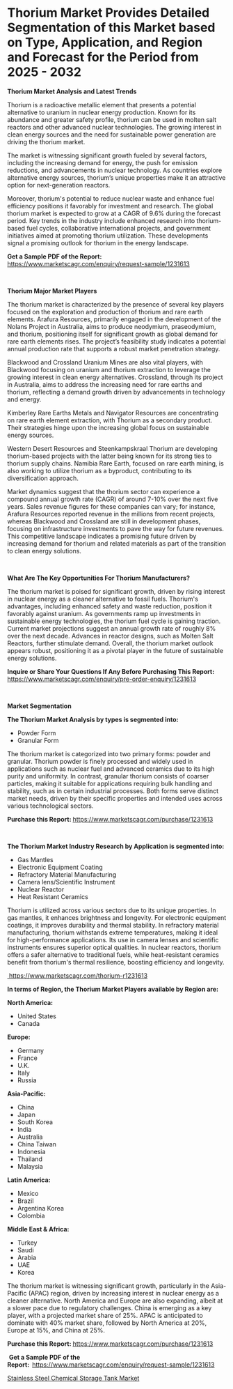 <p><h1>Thorium Market Provides Detailed Segmentation of this Market based on Type, Application, and Region and Forecast for the Period from 2025 - 2032</h1></p><p><strong>Thorium Market Analysis and Latest Trends</strong></p>
<p><p>Thorium is a radioactive metallic element that presents a potential alternative to uranium in nuclear energy production. Known for its abundance and greater safety profile, thorium can be used in molten salt reactors and other advanced nuclear technologies. The growing interest in clean energy sources and the need for sustainable power generation are driving the thorium market.</p><p>The market is witnessing significant growth fueled by several factors, including the increasing demand for energy, the push for emission reductions, and advancements in nuclear technology. As countries explore alternative energy sources, thorium’s unique properties make it an attractive option for next-generation reactors. </p><p>Moreover, thorium's potential to reduce nuclear waste and enhance fuel efficiency positions it favorably for investment and research. The global thorium market is expected to grow at a CAGR of 9.6% during the forecast period. Key trends in the industry include enhanced research into thorium-based fuel cycles, collaborative international projects, and government initiatives aimed at promoting thorium utilization. These developments signal a promising outlook for thorium in the energy landscape.</p></p>
<p><strong>Get a Sample PDF of the Report:&nbsp;</strong> <a href="https://www.marketscagr.com/enquiry/request-sample/1231613?utm_campaign=1999&utm_medium=2&utm_source=Github&utm_content=ia&utm_term=31012025&utm_id=thorium">https://www.marketscagr.com/enquiry/request-sample/1231613</a></p>
<p>&nbsp;</p>
<p><strong>Thorium Major Market Players</strong></p>
<p><p>The thorium market is characterized by the presence of several key players focused on the exploration and production of thorium and rare earth elements. Arafura Resources, primarily engaged in the development of the Nolans Project in Australia, aims to produce neodymium, praseodymium, and thorium, positioning itself for significant growth as global demand for rare earth elements rises. The project’s feasibility study indicates a potential annual production rate that supports a robust market penetration strategy.</p><p>Blackwood and Crossland Uranium Mines are also vital players, with Blackwood focusing on uranium and thorium extraction to leverage the growing interest in clean energy alternatives. Crossland, through its project in Australia, aims to address the increasing need for rare earths and thorium, reflecting a demand growth driven by advancements in technology and energy.</p><p>Kimberley Rare Earths Metals and Navigator Resources are concentrating on rare earth element extraction, with Thorium as a secondary product. Their strategies hinge upon the increasing global focus on sustainable energy sources.</p><p>Western Desert Resources and Steenkampskraal Thorium are developing thorium-based projects with the latter being known for its strong ties to thorium supply chains. Namibia Rare Earth, focused on rare earth mining, is also working to utilize thorium as a byproduct, contributing to its diversification approach.</p><p>Market dynamics suggest that the thorium sector can experience a compound annual growth rate (CAGR) of around 7-10% over the next five years. Sales revenue figures for these companies can vary; for instance, Arafura Resources reported revenue in the millions from recent projects, whereas Blackwood and Crossland are still in development phases, focusing on infrastructure investments to pave the way for future revenues. This competitive landscape indicates a promising future driven by increasing demand for thorium and related materials as part of the transition to clean energy solutions.</p></p>
<p>&nbsp;</p>
<p><strong>What Are The Key Opportunities For Thorium Manufacturers?</strong></p>
<p><p>The thorium market is poised for significant growth, driven by rising interest in nuclear energy as a cleaner alternative to fossil fuels. Thorium's advantages, including enhanced safety and waste reduction, position it favorably against uranium. As governments ramp up investments in sustainable energy technologies, the thorium fuel cycle is gaining traction. Current market projections suggest an annual growth rate of roughly 8% over the next decade. Advances in reactor designs, such as Molten Salt Reactors, further stimulate demand. Overall, the thorium market outlook appears robust, positioning it as a pivotal player in the future of sustainable energy solutions.</p></p>
<p><strong>Inquire or Share Your Questions If Any Before Purchasing This Report:</strong> <a href="https://www.marketscagr.com/enquiry/pre-order-enquiry/1231613?utm_campaign=1999&utm_medium=2&utm_source=Github&utm_content=ia&utm_term=31012025&utm_id=thorium">https://www.marketscagr.com/enquiry/pre-order-enquiry/1231613</a></p>
<p>&nbsp;</p>
<p><strong>Market Segmentation</strong></p>
<p><strong>The Thorium Market Analysis by types is segmented into:</strong></p>
<p><ul><li>Powder Form</li><li>Granular Form</li></ul></p>
<p><p>The thorium market is categorized into two primary forms: powder and granular. Thorium powder is finely processed and widely used in applications such as nuclear fuel and advanced ceramics due to its high purity and uniformity. In contrast, granular thorium consists of coarser particles, making it suitable for applications requiring bulk handling and stability, such as in certain industrial processes. Both forms serve distinct market needs, driven by their specific properties and intended uses across various technological sectors.</p></p>
<p><strong>Purchase this Report:&nbsp;</strong><a href="https://www.marketscagr.com/purchase/1231613?utm_campaign=1999&utm_medium=2&utm_source=Github&utm_content=ia&utm_term=31012025&utm_id=thorium">https://www.marketscagr.com/purchase/1231613</a></p>
<p>&nbsp;</p>
<p><strong>The Thorium Market Industry Research by Application is segmented into:</strong></p>
<p><ul><li>Gas Mantles</li><li>Electronic Equipment Coating</li><li>Refractory Material Manufacturing</li><li>Camera lens/Scientific Instrument</li><li>Nuclear Reactor</li><li>Heat Resistant Ceramics</li></ul></p>
<p><p>Thorium is utilized across various sectors due to its unique properties. In gas mantles, it enhances brightness and longevity. For electronic equipment coatings, it improves durability and thermal stability. In refractory material manufacturing, thorium withstands extreme temperatures, making it ideal for high-performance applications. Its use in camera lenses and scientific instruments ensures superior optical qualities. In nuclear reactors, thorium offers a safer alternative to traditional fuels, while heat-resistant ceramics benefit from thorium's thermal resilience, boosting efficiency and longevity.</p></p>
<p><a href="https://www.marketscagr.com/thorium-r1231613?utm_campaign=1999&utm_medium=2&utm_source=Github&utm_content=ia&utm_term=31012025&utm_id=thorium">&nbsp;https://www.marketscagr.com/thorium-r1231613</a></p>
<p><strong>In terms of Region, the Thorium Market Players available by Region are:</strong></p>
<p>
    <p> <strong> North America: </strong>
        <ul>
            <li>United States</li>
            <li>Canada</li>
        </ul>
        </p> 
    <p> <strong> Europe: </strong>
        <ul>
            <li>Germany</li>
            <li>France</li>
            <li>U.K.</li>
            <li>Italy</li>
            <li>Russia</li>
        </ul>
        </p> 
    <p> <strong> Asia-Pacific: </strong>
        <ul>
            <li>China</li>
            <li>Japan</li>
            <li>South Korea</li>
            <li>India</li>
            <li>Australia</li>
            <li>China Taiwan</li>
            <li>Indonesia</li>
            <li>Thailand</li>
            <li>Malaysia</li>
        </ul>
        </p> 
    <p> <strong> Latin America: </strong>
        <ul>
            <li>Mexico</li>
            <li>Brazil</li>
            <li>Argentina Korea</li>
            <li>Colombia</li>
        </ul>
        </p> 
    <p> <strong> Middle East & Africa: </strong>
        <ul>
            <li>Turkey</li>
            <li>Saudi</li>
            <li>Arabia</li>
            <li>UAE</li>
            <li>Korea</li>
        </ul>
    </p>
    </p>
<p><p>The thorium market is witnessing significant growth, particularly in the Asia-Pacific (APAC) region, driven by increasing interest in nuclear energy as a cleaner alternative. North America and Europe are also expanding, albeit at a slower pace due to regulatory challenges. China is emerging as a key player, with a projected market share of 25%. APAC is anticipated to dominate with 40% market share, followed by North America at 20%, Europe at 15%, and China at 25%.</p></p>
<p><strong>Purchase this Report: </strong><a href="https://www.marketscagr.com/purchase/1231613?utm_campaign=1999&utm_medium=2&utm_source=Github&utm_content=ia&utm_term=31012025&utm_id=thorium">https://www.marketscagr.com/purchase/1231613</a></p>
<p>&nbsp;<strong>Get a Sample PDF of the Report:&nbsp;&nbsp;</strong><a href="https://www.marketscagr.com/enquiry/request-sample/1231613?utm_campaign=1999&utm_medium=2&utm_source=Github&utm_content=ia&utm_term=31012025&utm_id=thorium">https://www.marketscagr.com/enquiry/request-sample/1231613</a></p>
<p><strong></strong></p>
<p><p><a href="https://github.com/tamvrosiya/Market-Research-Report-List-6/blob/main/stainless-steel-chemical-storage-tank-market.md?utm_campaign=1999&utm_medium=2&utm_source=Github&utm_content=ia&utm_term=31012025&utm_id=thorium">Stainless Steel Chemical Storage Tank Market</a></p></p>